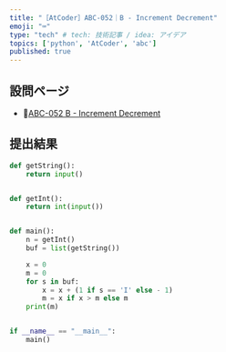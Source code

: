```yaml
---
title: "［AtCoder］ABC-052｜B - Increment Decrement"
emoji: "⌨️"
type: "tech" # tech: 技術記事 / idea: アイデア
topics: ['python', 'AtCoder', 'abc']
published: true
---
```


## 設問ページ

- 🔗[ABC-052 B - Increment Decrement](https://atcoder.jp/contests/abc052/tasks/abc052_b)

## 提出結果

```python
def getString():
    return input()


def getInt():
    return int(input())


def main():
    n = getInt()
    buf = list(getString())

    x = 0
    m = 0
    for s in buf:
        x = x + (1 if s == 'I' else - 1)
        m = x if x > m else m
    print(m)


if __name__ == "__main__":
    main()
```
